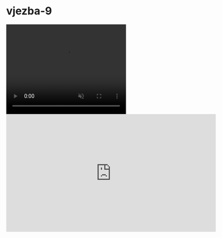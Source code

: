 # vjezba-9
<!DOCTYPE html>
<html lang="hr">
<head>
    <title>Vjezba 9</title>
		<meta http-equiv="content-type" content="text/html; charset=UTF-8">
		<meta name="description" content="">
		<meta name="keywords" content="">
		<meta name="author" content="Filip-Ivan Sigur">
		<meta name="viewport" content="width=device-width, initial-scale=1">
		<link rel="shortcut icon" type="image/x-icon" href="favicon.ico">
</head>

<body>
    <div>
        <video width="320" height="240" controls autoplay muted>
            <source src="https://vvg.hr/app/uploads/2023/04/Odrzavanje-racunalnih-sustava-i-Informacijski-sustavi-1.mp4?_=1" type="video/mp4">
            Your browser does not support the video tag.
    </video>
    </div>
    <div>
        <iframe width="560" height="315" src="https://www.youtube.com/embed/h71I8EakKOc?si=KiGHNliMfjqb7tXA" title="YouTube video player" frameborder="0" allow="accelerometer; autoplay; clipboard-write; encrypted-media; gyroscope; picture-in-picture; web-share" referrerpolicy="strict-origin-when-cross-origin" allowfullscreen></iframe>
    </div>
</body>
</html>

